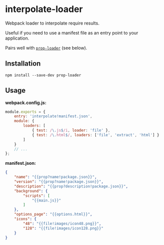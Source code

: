 # interpolate-loader

Webpack loader to interpolate require results.

Useful if you need to use a manifest file as an entry point to your application.

Pairs well with [`prop-loader`](https://github.com/erikdesjardins/prop-loader) (see below).

## Installation

`npm install --save-dev prop-loader`

## Usage

**webpack.config.js:**

```js
module.exports = {
	entry: 'interpolate!manifest.json',
	module: {
		loaders: [
			{ test: /\.js$/i, loader: 'file' },
			{ test: /\.html$/, loaders: ['file', 'extract', 'html'] }
		]
	}
	// ...
};
```

**manifest.json:**

```json
{
	"name": "{{prop?name!package.json}}",
	"version": "{{prop?name!package.json}}",
	"description": "{{prop?description!package.json}}",
	"background": {
		"scripts": [
			"{{main.js}}"
		]
	},
	"options_page": "{{options.html}}",
	"icons": {
		"48": "{{file!images/icon48.png}}",
		"128": "{{file!images/icon128.png}}"
	}
}
```
